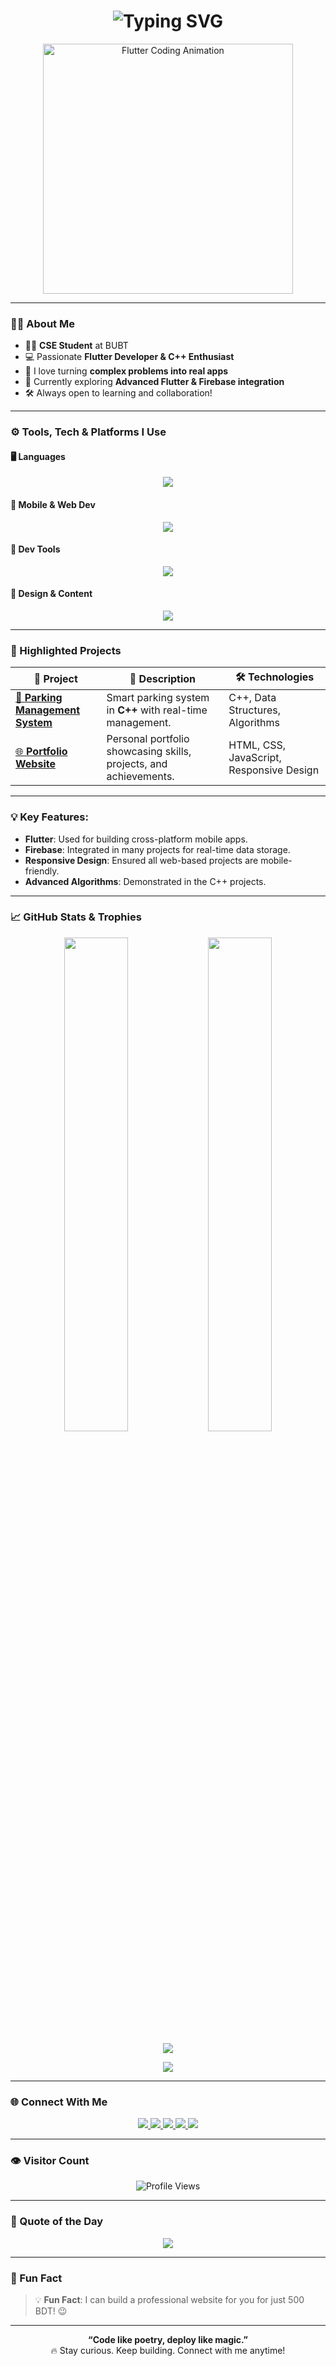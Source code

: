 <!-- 👋 Greeting with Typing Animation -->
<h1 align="center">
  <img src="https://readme-typing-svg.herokuapp.com?font=Fira+Code&weight=600&size=30&duration=3000&pause=1000&color=36BCF7&center=true&vCenter=true&width=600&lines=Assalamualykum!" alt="Typing SVG" />
</h1>

<!-- 👨‍💻 Flutter Coding Animation -->
<p align="center">
  <img src="https://media.giphy.com/media/RbDKaczqWovIugyJmW/giphy.gif" width="400" alt="Flutter Coding Animation" />
</p>

---

### 👨‍💻 About Me

- 🧑‍🎓 **CSE Student** at BUBT  
- 💻 Passionate **Flutter Developer & C++ Enthusiast**  
- 🚀 I love turning **complex problems into real apps**  
- 🎯 Currently exploring **Advanced Flutter & Firebase integration**  
- 🛠 Always open to learning and collaboration!

---

### ⚙️ Tools, Tech & Platforms I Use

#### 🖥️ Languages
<p align="center">
  <img src="https://skillicons.dev/icons?i=c,cpp,dart,python,html,css,js,ts" />
</p>

#### 📱 Mobile & Web Dev
<p align="center">
  <img src="https://skillicons.dev/icons?i=flutter,react,nextjs,nodejs,mongodb,firebase,express" />
</p>

#### 🧰 Dev Tools
<p align="center">
  <img src="https://skillicons.dev/icons?i=vscode,androidstudio,git,github,postman,figma,linux" />
</p>

#### 🎨 Design & Content
<p align="center">
  <img src="https://skillicons.dev/icons?i=ps,ai,canva" />
</p>

---

### 🚀 Highlighted Projects

| 🔗 Project | 🧠 Description | 🛠 Technologies |
|------------|----------------|----------------|
| [🚗 **Parking Management System**](https://github.com/miel2793/Parking-Management-System-For-BUBT) | Smart parking system in **C++** with real-time management. | C++, Data Structures, Algorithms |
| [🌐 **Portfolio Website**](https://github.com/miel2793/My-Portfolio) | Personal portfolio showcasing skills, projects, and achievements. | HTML, CSS, JavaScript, Responsive Design |

---

### 💡 Key Features:
- **Flutter**: Used for building cross-platform mobile apps.
- **Firebase**: Integrated in many projects for real-time data storage.
- **Responsive Design**: Ensured all web-based projects are mobile-friendly.
- **Advanced Algorithms**: Demonstrated in the C++ projects.

---

### 📈 GitHub Stats & Trophies

<p align="center">
  <img src="https://github-readme-stats.vercel.app/api?username=miel2793&show_icons=true&theme=tokyonight&hide_border=true" width="45%" />
  <img src="https://github-readme-streak-stats.herokuapp.com?user=miel2793&theme=tokyonight&hide_border=true" width="45%" />
</p>

<p align="center">
  <img src="https://github-profile-summary-cards.vercel.app/api/cards/profile-details?username=miel2793&theme=tokyonight" />
</p>

<p align="center">
  <img src="https://github-profile-trophy.vercel.app/?username=miel2793&theme=gruvbox&margin-w=10&no-frame=true&title=Stars,Commits,Followers,Repositories" />
</p>

---

### 🌐 Connect With Me

<p align="center">
  <a href="mailto:mielmsifat@gmail.com">
    <img src="https://img.shields.io/badge/Email-D14836?style=for-the-badge&logo=gmail&logoColor=white" />
  </a>
  <a href="https://www.linkedin.com/in/mielmahmud">
    <img src="https://img.shields.io/badge/LinkedIn-blue?style=for-the-badge&logo=linkedin&logoColor=white" />
  </a>
  <a href="https://facebook.com/mielmsifat">
    <img src="https://img.shields.io/badge/Facebook-1877F2?style=for-the-badge&logo=facebook&logoColor=white" />
  </a>
  <a href="https://instagram.com/miel_mahmud">
    <img src="https://img.shields.io/badge/Instagram-E4405F?style=for-the-badge&logo=instagram&logoColor=white" />
  </a>
  <a href="https://codeforces.com/profile/sifat_2793">
    <img src="https://img.shields.io/badge/Codeforces-1F8ACB?style=for-the-badge&logo=codeforces&logoColor=white" />
  </a>
</p>

---

### 👁️ Visitor Count

<p align="center">
  <img src="https://komarev.com/ghpvc/?username=miel2793&label=Profile+Views&color=blueviolet&style=flat-square" alt="Profile Views" />
</p>

---

### 💬 Quote of the Day

<p align="center">
  <img src="https://quotes-github-readme.vercel.app/api?type=horizontal&theme=radical" />
</p>

---

### 🎉 Fun Fact

> 💡 **Fun Fact**: I can build a professional website for you for just 500 BDT! 😉

---

<p align="center">
  <b>“Code like poetry, deploy like magic.”</b><br/>
  🔥 Stay curious. Keep building. Connect with me anytime!
</p>
